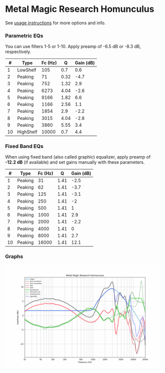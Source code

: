 # Metal Magic Research Homunculus
See [usage instructions](https://github.com/jaakkopasanen/AutoEq#usage) for more options and info.

### Parametric EQs
You can use filters 1-5 or 1-10. Apply preamp of -6.5 dB or -8.3 dB, respectively.

|   # | Type      |   Fc (Hz) |    Q |   Gain (dB) |
|-----|-----------|-----------|------|-------------|
|   1 | LowShelf  |       105 | 0.7  |         0.6 |
|   2 | Peaking   |        71 | 0.32 |        -4.7 |
|   3 | Peaking   |       752 | 1.32 |         2.9 |
|   4 | Peaking   |      6273 | 4.04 |        -2.6 |
|   5 | Peaking   |      9166 | 1.82 |         6.6 |
|   6 | Peaking   |      1166 | 2.56 |         1.1 |
|   7 | Peaking   |      1854 | 2.9  |        -2.2 |
|   8 | Peaking   |      3015 | 4.04 |        -2.8 |
|   9 | Peaking   |      3860 | 5.55 |         3.4 |
|  10 | HighShelf |     10000 | 0.7  |         4.4 |

### Fixed Band EQs
When using fixed band (also called graphic) equalizer, apply preamp of **-12.2 dB** (if available) and set gains manually with these parameters.

|   # | Type    |   Fc (Hz) |    Q |   Gain (dB) |
|-----|---------|-----------|------|-------------|
|   1 | Peaking |        31 | 1.41 |        -2.5 |
|   2 | Peaking |        62 | 1.41 |        -3.7 |
|   3 | Peaking |       125 | 1.41 |        -3.1 |
|   4 | Peaking |       250 | 1.41 |        -2   |
|   5 | Peaking |       500 | 1.41 |         1   |
|   6 | Peaking |      1000 | 1.41 |         2.9 |
|   7 | Peaking |      2000 | 1.41 |        -2.2 |
|   8 | Peaking |      4000 | 1.41 |         0   |
|   9 | Peaking |      8000 | 1.41 |         2.7 |
|  10 | Peaking |     16000 | 1.41 |        12.1 |

### Graphs
![](./Metal%20Magic%20Research%20Homunculus.png)
